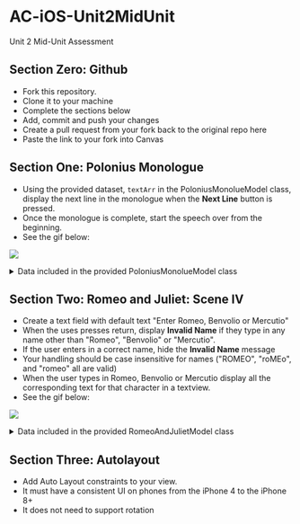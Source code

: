 # AC-iOS-Unit2MidUnit
Unit 2 Mid-Unit Assessment


## Section Zero: Github

- Fork this repository.
- Clone it to your machine
- Complete the sections below
- Add, commit and push your changes
- Create a pull request from your fork back to the original repo here
- Paste the link to your fork into Canvas


## Section One: Polonius Monologue

- Using the provided dataset, ```textArr``` in the PoloniusMonolueModel class,  display the next line in the monologue when the **Next Line** button is pressed. 
- Once the monologue is complete, start the speech over from the beginning. 
- See the gif below: 


![](https://media.giphy.com/media/3o7aCXpsXEhOhwQan6/giphy.gif)

<details>
<summary>Data included in the provided PoloniusMonolueModel class</summary>

```swift
let textArr = ["My liege, and madam, to expostulate",
                 "What majesty should be, what duty is,",
                 "What day is day, night night, and time is time,",
                 "Were nothing but to waste night, day, and time;",
                 "Therefore, since brevity is the soul of wit,",
                 "And tediousness the limbs and outward flourishes,",
                 "I will be brief. Your noble son is mad."
                ]
```
</details>

## Section Two: Romeo and Juliet: Scene IV

- Create a text field with default text "Enter Romeo, Benvolio or Mercutio"
- When the uses presses return, display **Invalid Name** if they type in any name other than "Romeo", "Benvolio" or "Mercutio".
- If the user enters in a correct name, hide the **Invalid Name** message
- Your handling should be case insensitive for names ("ROMEO", "roMEo", and "romeo" all are valid)
- When the user types in Romeo, Benvolio or Mercutio display all the corresponding text for that character in a textview. 
- See the gif below: 

![](https://media.giphy.com/media/3o7aCVyCpcpLIQybZu/giphy.gif)

<details>
<summary>Data included in the provided RomeoAndJulietModel class</summary>

```swift
let scene4Array = [
        """
        ROMEO:
        What, shall this speech be spoke for our excuse?
        Or shall we on without a apology?
        """,

        """
        BENVOLIO:
        The date is out of such prolixity:
        We'll have no Cupid hoodwink'd with a scarf,
        Bearing a Tartar's painted bow of lath,
        Scaring the ladies like a crow-keeper;
        Nor no without-book prologue, faintly spoke
        After the prompter, for our entrance:
        But let them measure us by what they will;
        We'll measure them a measure, and be gone.
        """,

        """
        ROMEO:
        Give me a torch: I am not for this ambling;
        Being but heavy, I will bear the light.
        """,

        """
        MERCUTIO:
        Nay, gentle Romeo, we must have you dance.
        """,

        """
        ROMEO:
        Not I, believe me: you have dancing shoes
        With nimble soles: I have a soul of lead
        So stakes me to the ground I cannot move.
        """,

        """
        MERCUTIO:
        You are a lover; borrow Cupid's wings,
        And soar with them above a common bound.
        """,

        """
        ROMEO:
        I am too sore enpierced with his shaft
        To soar with his light feathers, and so bound,
        I cannot bound a pitch above dull woe:
        Under love's heavy burden do I sink.
        """,

        """
        MERCUTIO:
        And, to sink in it, should you burden love;
        Too great oppression for a tender thing.
        """,
        """
        ROMEO:
        Is love a tender thing? it is too rough,
        Too rude, too boisterous, and it pricks like thorn.
        """
        ]
```

</details>

## Section Three: Autolayout

- Add Auto Layout constraints to your view.  
- It must have a consistent UI on phones from the iPhone 4 to the iPhone 8+
- It does not need to support rotation

